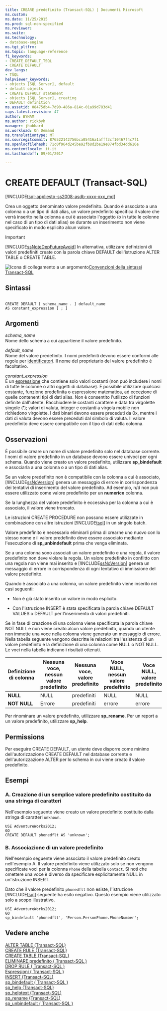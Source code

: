 ```yaml
---
title: CREARE predefinito (Transact-SQL) | Documenti Microsoft
ms.custom: 
ms.date: 11/25/2015
ms.prod: sql-non-specified
ms.reviewer: 
ms.suite: 
ms.technology:
- database-engine
ms.tgt_pltfrm: 
ms.topic: language-reference
f1_keywords:
- CREATE_DEFAULT_TSQL
- CREATE DEFAULT
dev_langs:
- TSQL
helpviewer_keywords:
- objects [SQL Server], default
- default objects
- CREATE DEFAULT statement
- objects [SQL Server], creating
- DEFAULT definition
ms.assetid: 08475db4-7d90-486a-814c-01a99d783d41
caps.latest.revision: 47
author: BYHAM
ms.author: rickbyh
manager: jhubbard
ms.workload: On Demand
ms.translationtype: MT
ms.sourcegitcommit: 876522142756bca05416a1afff3cf10467f4c7f1
ms.openlocfilehash: 71c0f964d245be92fb8d2be19e074fbd34dd616e
ms.contentlocale: it-it
ms.lasthandoff: 09/01/2017

---
```

# <a name="create-default-transact-sql"></a>CREATE DEFAULT (Transact-SQL)
[!INCLUDE[tsql-appliesto-ss2008-asdb-xxxx-xxx_md](../../includes/tsql-appliesto-ss2008-asdb-xxxx-xxx-md.md)]

  Crea un oggetto denominato valore predefinito. Quando è associato a una colonna o a un tipo di dati alias, un valore predefinito specifica il valore che verrà inserito nella colonna a cui è associato l'oggetto (o in tutte le colonne nel caso di un tipo di dati alias) se durante un inserimento non viene specificato in modo esplicito alcun valore.  
  
> [!IMPORTANT]  
>  [!INCLUDE[ssNoteDepFutureAvoid](../../includes/ssnotedepfutureavoid-md.md)] In alternativa, utilizzare definizioni di valori predefiniti create con la parola chiave DEFAULT dell'istruzione ALTER TABLE o CREATE TABLE.  
  
 ![Icona di collegamento a un argomento](../../database-engine/configure-windows/media/topic-link.gif "Icona di collegamento a un argomento")[Convenzioni della sintassi Transact-SQL](../../t-sql/language-elements/transact-sql-syntax-conventions-transact-sql.md)  
  
## <a name="syntax"></a>Sintassi  
  
```  
  
CREATE DEFAULT [ schema_name . ] default_name   
AS constant_expression [ ; ]  
```  
  
## <a name="arguments"></a>Argomenti  
 *schema_name*  
 Nome dello schema a cui appartiene il valore predefinito.  
  
 *default_name*  
 Nome del valore predefinito. I nomi predefiniti devono essere conformi alle regole per [identificatori](../../relational-databases/databases/database-identifiers.md). Il nome del proprietario del valore predefinito è facoltativo.  
  
 *constant_expression*  
 È un [espressione](../../t-sql/language-elements/expressions-transact-sql.md) che contiene solo valori costanti (non può includere i nomi di tutte le colonne o altri oggetti di database). È possibile utilizzare qualsiasi costante, funzione predefinita o espressione matematica, ad eccezione di quelle contenenti tipi di dati alias. Non è consentito l'utilizzo di funzioni definite dall'utente. Racchiudere le costanti carattere e data tra virgolette singole (**'**); valori di valuta, integer e costanti a virgola mobile non richiedono virgolette. I dati binari devono essere preceduti da 0x, mentre i dati di valuta devono essere preceduti dal simbolo di valuta. Il valore predefinito deve essere compatibile con il tipo di dati della colonna.  
  
## <a name="remarks"></a>Osservazioni  
 È possibile creare un nome di valore predefinito solo nel database corrente. I nomi di valore predefinito in un database devono essere univoci per ogni schema. Quando viene creato un valore predefinito, utilizzare **sp_bindefault** e associarla a una colonna o a un tipo di dati alias.  
  
 Se un valore predefinito non è compatibile con la colonna a cui è associato, [!INCLUDE[ssNoVersion](../../includes/ssnoversion-md.md)] genera un messaggio di errore in corrispondenza dei tentativi di inserimento del valore predefinito. Ad esempio, n/d non può essere utilizzato come valore predefinito per un **numerico** colonna.  
  
 Se la lunghezza del valore predefinito è eccessiva per la colonna a cui è associato, il valore viene troncato.  
  
 Le istruzioni CREATE PROCEDURE non possono essere utilizzate in combinazione con altre istruzioni [!INCLUDE[tsql](../../includes/tsql-md.md)] in un singolo batch.  
  
 Valore predefinito è necessario eliminarli prima di crearne uno nuovo con lo stesso nome e il valore predefinito deve essere associato mediante l'esecuzione di **sp_unbindefault** prima che venga eliminata.  
  
 Se a una colonna sono associati un valore predefinito e una regola, il valore predefinito non deve violare la regola. Un valore predefinito in conflitto con una regola non viene mai inserito e [!INCLUDE[ssNoVersion](../../includes/ssnoversion-md.md)] genera un messaggio di errore in corrispondenza di ogni tentativo di immissione del valore predefinito.  
  
 Quando è associato a una colonna, un valore predefinito viene inserito nei casi seguenti:  
  
-   Non è già stato inserito un valore in modo esplicito.  
  
-   Con l'istruzione INSERT è stata specificata la parola chiave DEFAULT VALUES o DEFAULT per l'inserimento di valori predefiniti.  
  
 Se in fase di creazione di una colonna viene specificata la parola chiave NOT NULL e non viene creato alcun valore predefinito, quando un utente non immette una voce nella colonna viene generato un messaggio di errore. Nella tabella seguente vengono descritte le relazioni tra l'esistenza di un valore predefinito e la definizione di una colonna come NULL o NOT NULL. Le voci nella tabella indicano i risultati ottenuti.  
  
|Definizione di colonna|Nessuna voce, nessun valore predefinito|Nessuna voce, valore predefinito|Voce NULL, nessun valore predefinito|Voce NULL, valore predefinito|  
|-----------------------|--------------------------|-----------------------|----------------------------|-------------------------|  
|**NULL**|NULL|predefiniti|NULL|NULL|  
|**NOT NULL**|Errore|predefiniti|errore|errore|  
  
 Per rinominare un valore predefinito, utilizzare **sp_rename**. Per un report a un valore predefinito, utilizzare **sp_help**.  
  
## <a name="permissions"></a>Permissions  
 Per eseguire CREATE DEFAULT, un utente deve disporre come minimo dell'autorizzazione CREATE DEFAULT nel database corrente e dell'autorizzazione ALTER per lo schema in cui viene creato il valore predefinito.  
  
## <a name="examples"></a>Esempi  
  
### <a name="a-creating-a-simple-character-default"></a>A. Creazione di un semplice valore predefinito costituito da una stringa di caratteri  
 Nell'esempio seguente viene creato un valore predefinito costituito dalla stringa di caratteri `unknown`.  
  
```tsql  
USE AdventureWorks2012;  
GO  
CREATE DEFAULT phonedflt AS 'unknown';  
```  
  
### <a name="b-binding-a-default"></a>B. Associazione di un valore predefinito  
 Nell'esempio seguente viene associato il valore predefinito creato nell'esempio A. Il valore predefinito viene utilizzato solo se non vengono specificate voci per la colonna `Phone` della tabella `Contact`. Si noti che omettere una voce è diverso da specificare esplicitamente NULL in un'istruzione INSERT.  
  
 Dato che il valore predefinito `phonedflt` non esiste, l'istruzione [!INCLUDE[tsql](../../includes/tsql-md.md)] seguente ha esito negativo. Questo esempio viene utilizzato solo a scopo illustrativo.  
  
```tsql  
USE AdventureWorks2012;  
GO  
sp_bindefault 'phonedflt', 'Person.PersonPhone.PhoneNumber';  
```  
  
## <a name="see-also"></a>Vedere anche  
 [ALTER TABLE &#40;Transact-SQL&#41;](../../t-sql/statements/alter-table-transact-sql.md)   
 [CREATE RULE &#40;Transact-SQL&#41;](../../t-sql/statements/create-rule-transact-sql.md)   
 [CREATE TABLE &#40;Transact-SQL&#41;](../../t-sql/statements/create-table-transact-sql.md)   
 [ELIMINARE predefinito &#40; Transact-SQL &#41;](../../t-sql/statements/drop-default-transact-sql.md)   
 [DROP RULE &#40; Transact-SQL &#41;](../../t-sql/statements/drop-rule-transact-sql.md)   
 [Espressioni &#40; Transact-SQL &#41;](../../t-sql/language-elements/expressions-transact-sql.md)   
 [INSERT &#40;Transact-SQL&#41;](../../t-sql/statements/insert-transact-sql.md)   
 [sp_bindefault &#40; Transact-SQL &#41;](../../relational-databases/system-stored-procedures/sp-bindefault-transact-sql.md)   
 [sp_help &#40;Transact-SQL&#41;](../../relational-databases/system-stored-procedures/sp-help-transact-sql.md)   
 [sp_helptext &#40;Transact-SQL&#41;](../../relational-databases/system-stored-procedures/sp-helptext-transact-sql.md)   
 [sp_rename &#40;Transact-SQL&#41;](../../relational-databases/system-stored-procedures/sp-rename-transact-sql.md)   
 [sp_unbindefault &#40; Transact-SQL &#41;](../../relational-databases/system-stored-procedures/sp-unbindefault-transact-sql.md)  
  
  

